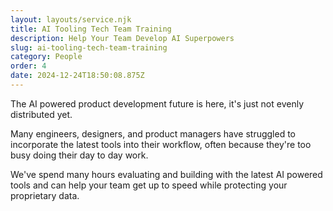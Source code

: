 ```yaml
---
layout: layouts/service.njk
title: AI Tooling Tech Team Training
description: Help Your Team Develop AI Superpowers
slug: ai-tooling-tech-team-training
category: People
order: 4
date: 2024-12-24T18:50:08.875Z
---
```


The AI powered product development future is here, it's just not evenly distributed yet.

Many engineers, designers, and product managers have struggled to incorporate the latest tools into their workflow, often because they're too busy doing their day to day work.

We've spend many hours evaluating and building with the latest AI powered tools and can help your team get up to speed while protecting your proprietary data.
